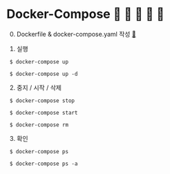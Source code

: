 # Docker-Compose 🐳 🐳 🐳 🐳 🐳

0. Dockerfile & docker-compose.yaml 작성 [🔗]()

1. 실행

<code> $ docker-compose up </code>

<code> $ docker-compose up -d </code>

2. 중지 / 시작 / 삭제

<code> $ docker-compose stop </code>

<code> $ docker-compose start </code>

<code> $ docker-compose rm </code>

3. 확인

<code> $ docker-compose ps </code>

<code> $ docker-compose ps -a </code>
